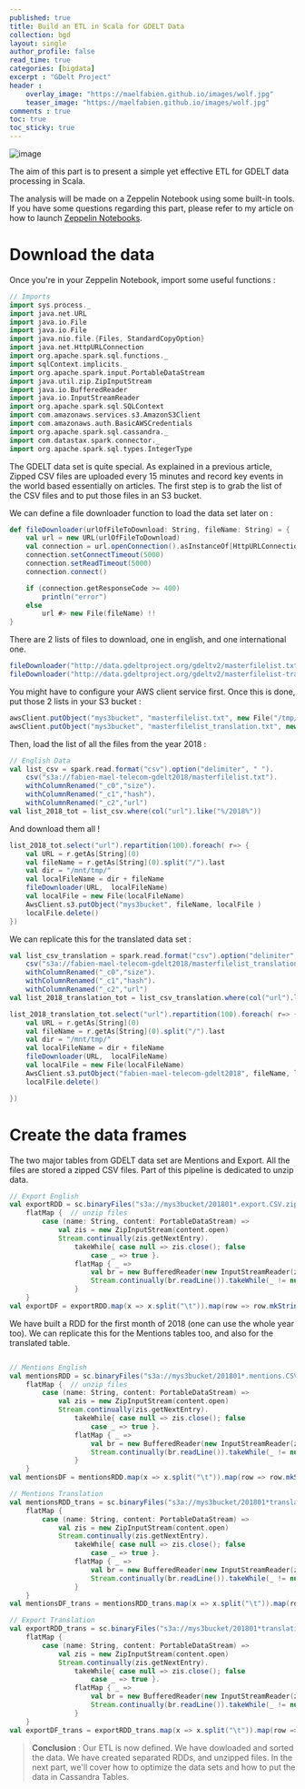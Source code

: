 ```yaml
---
published: true
title: Build an ETL in Scala for GDELT Data
collection: bgd
layout: single
author_profile: false
read_time: true
categories: [bigdata]
excerpt : "GDelt Project"
header :
    overlay_image: "https://maelfabien.github.io/images/wolf.jpg"
    teaser_image: "https://maelfabien.github.io/images/wolf.jpg"
comments : true
toc: true
toc_sticky: true
---
```


![image](https://maelfabien.github.io/myblog/images/scala.png)

The aim of this part is to present a simple yet effective ETL for GDELT data processing in Scala. 

The analysis will be made on a Zeppelin Notebook using some built-in tools. If you have some questions regarding this part, please refer to my article on how to launch <span style="color:blue">[Zeppelin Notebooks](https://maelfabien.github.io/myblog/bigdata/02-zeppelin_emr/)</span>.

# Download the data

Once you're in your Zeppelin Notebook, import some useful functions :

```scala
// Imports
import sys.process._
import java.net.URL
import java.io.File
import java.io.File
import java.nio.file.{Files, StandardCopyOption}
import java.net.HttpURLConnection 
import org.apache.spark.sql.functions._
import sqlContext.implicits._
import org.apache.spark.input.PortableDataStream
import java.util.zip.ZipInputStream
import java.io.BufferedReader
import java.io.InputStreamReader
import org.apache.spark.sql.SQLContext
import com.amazonaws.services.s3.AmazonS3Client
import com.amazonaws.auth.BasicAWSCredentials
import org.apache.spark.sql.cassandra._
import com.datastax.spark.connector._
import org.apache.spark.sql.types.IntegerType
```

The GDELT data set is quite special. As explained in a previous article, Zipped CSV files are uploaded every 15 minutes and record key events in the world based essentially on articles. The first step is to grab the list of the CSV files and to put those files in an S3 bucket. 

We can define a file downloader function to load the data set later on :
```scala
def fileDownloader(urlOfFileToDownload: String, fileName: String) = {
    val url = new URL(urlOfFileToDownload)
    val connection = url.openConnection().asInstanceOf[HttpURLConnection]
    connection.setConnectTimeout(5000)
    connection.setReadTimeout(5000)
    connection.connect()

    if (connection.getResponseCode >= 400)
        println("error")
    else
        url #> new File(fileName) !!
}
```

There are 2 lists of files to download, one in english, and one international one.

```scala
fileDownloader("http://data.gdeltproject.org/gdeltv2/masterfilelist.txt", "/tmp/masterfilelist.txt") // save the list file to the Spark Master
fileDownloader("http://data.gdeltproject.org/gdeltv2/masterfilelist-translation.txt", "/tmp/masterfilelist_translation.txt") //same for Translation file
```

You might have to configure your AWS client service first. Once this is done, put those 2 lists in your S3 bucket :
```scala
awsClient.putObject("mys3bucket", "masterfilelist.txt", new File("/tmp/masterfilelist.txt") )
awsClient.putObject("mys3bucket", "masterfilelist_translation.txt", new File( "/tmp/masterfilelist_translation.txt") )
```

Then, load the list of all the files from the year 2018 :
```scala
// English Data
val list_csv = spark.read.format("csv").option("delimiter", " ").
    csv("s3a://fabien-mael-telecom-gdelt2018/masterfilelist.txt").
    withColumnRenamed("_c0","size").
    withColumnRenamed("_c1","hash").
    withColumnRenamed("_c2","url")
val list_2018_tot = list_csv.where(col("url").like("%/2018%"))
```

And download them all !

```scala
list_2018_tot.select("url").repartition(100).foreach( r=> {
    val URL = r.getAs[String](0)
    val fileName = r.getAs[String](0).split("/").last
    val dir = "/mnt/tmp/"
    val localFileName = dir + fileName
    fileDownloader(URL,  localFileName)
    val localFile = new File(localFileName)
    AwsClient.s3.putObject("mys3bucket", fileName, localFile )
    localFile.delete()
})
```

We can replicate this for the translated data set :
```scala
val list_csv_translation = spark.read.format("csv").option("delimiter", " ").
    csv("s3a://fabien-mael-telecom-gdelt2018/masterfilelist_translation.txt").
    withColumnRenamed("_c0","size").
    withColumnRenamed("_c1","hash").
    withColumnRenamed("_c2","url")
val list_2018_translation_tot = list_csv_translation.where(col("url").like("%/2018%"))

list_2018_translation_tot.select("url").repartition(100).foreach( r=> {
    val URL = r.getAs[String](0)
    val fileName = r.getAs[String](0).split("/").last
    val dir = "/mnt/tmp/"
    val localFileName = dir + fileName
    fileDownloader(URL,  localFileName)
    val localFile = new File(localFileName)
    AwsClient.s3.putObject("fabien-mael-telecom-gdelt2018", fileName, localFile )
    localFile.delete()

})
```

# Create the data frames

The two major tables from GDELT data set are Mentions and Export. All the files are stored a zipped CSV files. Part of this pipeline is dedicated to unzip data.

```scala
// Export English
val exportRDD = sc.binaryFiles("s3a://mys3bucket/201801*.export.CSV.zip"). // Use Regex to load some files from 1st month
    flatMap {  // unzip files
        case (name: String, content: PortableDataStream) =>
            val zis = new ZipInputStream(content.open)
            Stream.continually(zis.getNextEntry).
                takeWhile{ case null => zis.close(); false
                    case _ => true }.
                flatMap { _ =>
                    val br = new BufferedReader(new InputStreamReader(zis))
                    Stream.continually(br.readLine()).takeWhile(_ != null)
                }
    }
val exportDF = exportRDD.map(x => x.split("\t")).map(row => row.mkString(";")).map(x => x.split(";")).toDF()
```

We have built a RDD for the first month of 2018 (one can use the whole year too). We can replicate this for the Mentions tables too, and also for the translated table.

```scala

// Mentions English
val mentionsRDD = sc.binaryFiles("s3a://mys3bucket/201801*.mentions.CSV.zip").
    flatMap {  // unzip files
        case (name: String, content: PortableDataStream) =>
            val zis = new ZipInputStream(content.open)
            Stream.continually(zis.getNextEntry).
                takeWhile{ case null => zis.close(); false
                    case _ => true }.
                flatMap { _ =>
                    val br = new BufferedReader(new InputStreamReader(zis))
                    Stream.continually(br.readLine()).takeWhile(_ != null)
                }   
    }
val mentionsDF = mentionsRDD.map(x => x.split("\t")).map(row => row.mkString(";")).map(x => x.split(";")).toDF()
```

```scala
// Mentions Translation
val mentionsRDD_trans = sc.binaryFiles("s3a://mys3bucket/201801*translation.mentions.CSV.zip"). 
    flatMap {  
        case (name: String, content: PortableDataStream) =>
            val zis = new ZipInputStream(content.open)
            Stream.continually(zis.getNextEntry).
                takeWhile{ case null => zis.close(); false
                    case _ => true }.
                flatMap { _ =>
                    val br = new BufferedReader(new InputStreamReader(zis))
                    Stream.continually(br.readLine()).takeWhile(_ != null)
                }
    }
val mentionsDF_trans = mentionsRDD_trans.map(x => x.split("\t")).map(row => row.mkString(";")).map(x => x.split(";")).toDF()

// Export Translation
val exportRDD_trans = sc.binaryFiles("s3a://mys3bucket/201801*translation.export.CSV.zip"). 
    flatMap { 
        case (name: String, content: PortableDataStream) =>
            val zis = new ZipInputStream(content.open)
            Stream.continually(zis.getNextEntry).
                takeWhile{ case null => zis.close(); false
                    case _ => true }.
                flatMap { _ =>
                    val br = new BufferedReader(new InputStreamReader(zis))
                    Stream.continually(br.readLine()).takeWhile(_ != null)
                }
    }
val exportDF_trans = exportRDD_trans.map(x => x.split("\t")).map(row => row.mkString(";")).map(x => x.split(";")).toDF()
```


> **Conclusion** : Our ETL is now defined. We have dowloaded and sorted the data. We have created separated RDDs, and unzipped files. In the next part, we'll cover how to optimize the data sets and how to put the data in Cassandra Tables.
